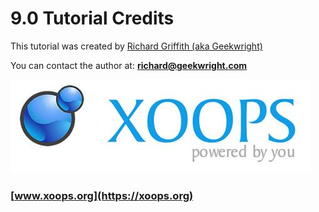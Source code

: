 # 9.0 Tutorial Credits

This tutorial was created by [Richard Griffith (aka Geekwright)](https://github.com/geekwright/)

You can contact the author at: **richard@geekwright.com**

![logoXoops.jpg](../assets/logoXoops.jpg)

### [www.xoops.org](https://xoops.org)


